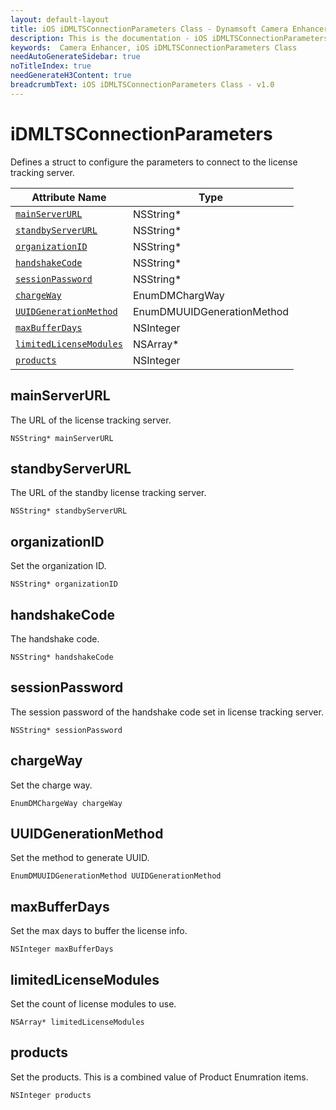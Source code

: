 ```yaml
---
layout: default-layout
title: iOS iDMLTSConnectionParameters Class - Dynamsoft Camera Enhancer
description: This is the documentation - iOS iDMLTSConnectionParameters Class page of Dynamsoft Camera Enhancer.
keywords:  Camera Enhancer, iOS iDMLTSConnectionParameters Class
needAutoGenerateSidebar: true
noTitleIndex: true
needGenerateH3Content: true
breadcrumbText: iOS iDMLTSConnectionParameters Class - v1.0
---
```


# iDMLTSConnectionParameters

Defines a struct to configure the parameters to connect to the license tracking server.

| Attribute Name | Type |
|------|------|
| [`mainServerURL`](#mainserverurl) | NSString* |
| [`standbyServerURL`](#standbyserverurl) | NSString* |
| [`organizationID`](#organizationid) | NSString* |
| [`handshakeCode`](#handshakecode) | NSString* |
| [`sessionPassword`](#sessionpassword) | NSString* |
| [`chargeWay`](#chargeway) | EnumDMChargWay |
| [`UUIDGenerationMethod`](#uuidgenerationmethod) | EnumDMUUIDGenerationMethod |
| [`maxBufferDays`](#maxbufferdays) | NSInteger |
| [`limitedLicenseModules`](#limitedlicensemodules) | NSArray* |
| [`products`](#products) | NSInteger |

## mainServerURL

The URL of the license tracking server.

```objc
NSString* mainServerURL
```

## standbyServerURL

The URL of the standby license tracking server.

```objc
NSString* standbyServerURL
```

## organizationID

Set the organization ID.

```objc
NSString* organizationID
```

## handshakeCode

The handshake code.

```objc
NSString* handshakeCode
```

## sessionPassword

The session password of the handshake code set in license tracking server.

```objc
NSString* sessionPassword
```

## chargeWay

Set the charge way.

```objc
EnumDMChargeWay chargeWay
```

## UUIDGenerationMethod

Set the method to generate UUID.

```objc
EnumDMUUIDGenerationMethod UUIDGenerationMethod
```

## maxBufferDays

Set the max days to buffer the license info.

```objc
NSInteger maxBufferDays
```

## limitedLicenseModules

Set the count of license modules to use.

```objc
NSArray* limitedLicenseModules
```

## products

Set the products. This is a combined value of Product Enumration items.

```objc
NSInteger products
```
